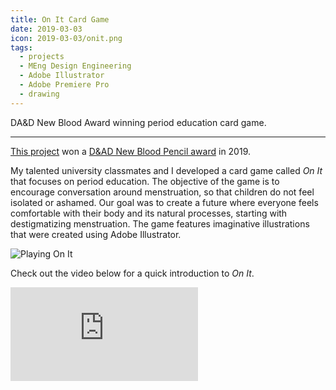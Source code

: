 ```yaml
---
title: On It Card Game
date: 2019-03-03
icon: 2019-03-03/onit.png
tags:
  - projects
  - MEng Design Engineering
  - Adobe Illustrator
  - Adobe Premiere Pro
  - drawing
---
```


DA&D New Blood Award winning period education card game.

---

[This project](https://www.dandad.org/awards/new-blood/2019/mckinsey-design-the-case-for-her/3444/on-it/) won a [D&AD New Blood Pencil award](https://www.dandad.org/profiles/jury/517866/mckinsey-design-the-case-for-her/) in 2019.

My talented university classmates and I developed a card game called _On It_ that focuses on period education. The objective of the game is to encourage conversation around menstruation, so that children do not feel isolated or ashamed. Our goal was to create a future where everyone feels comfortable with their body and its natural processes, starting with destigmatizing menstruation. The game features imaginative illustrations that were created using Adobe Illustrator.

![Playing On It](/assets/2019-03-03/onit-playing.JPG)

Check out the video below for a quick introduction to _On It_.

<div class="video-container">
<iframe src="https://www.youtube.com/embed/vwKYpNPGtRU?modestbranding=1&showinfo=0&fs=0" frameborder="0" allow="accelerometer; autoplay; clipboard-write; encrypted-media; gyroscope; picture-in-picture; web-share" allowfullscreen></iframe>
</div>
